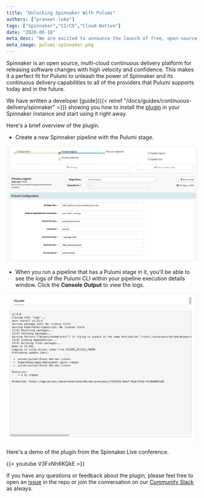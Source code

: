 ```yaml
---
title: "Unlocking Spinnaker With Pulumi"
authors: ["praneet-loke"]
tags: ["Spinnaker","CI/CD","Cloud-Native"]
date: "2020-06-18"
meta_desc: "We are excited to announce the launch of free, open-source Pulumi plugin for Spinnaker."
meta_image: pulumi-spinnaker.png
---
```


Spinnaker is an open source, multi-cloud continuous delivery platform for releasing software changes with high velocity and confidence.
This makes it a perfect fit for Pulumi to unleash the power of Spinnaker and its continuous delivery capabilities to all of the providers
that Pulumi supports today and in the future.

We have written a developer [guide]({{< relref "/docs/guides/continuous-delivery/spinnaker" >}}) showing you how to install the [plugin](https://github.com/pulumi/spinnaker-preconfigured-job-plugin) in your Spinnaker instance and start using it right away.

Here's a brief overview of the plugin.

* Create a new Spinnaker pipeline with the Pulumi stage.

![Pulumi plugin config](./pipeline-config.png)

* When you run a pipeline that has a Pulumi stage in it, you'll be able to see the logs of the Pulumi CLI within your pipeline execution details window. Click the **Console Output** to view the logs.

![Pulumi logs](./spinnaker-pulumi-preview.png)

Here's a demo of the plugin from the Spinnaker.Live conference.

{{< youtube V3FxNh6KQkE >}}

If you have any questions or feedback about the plugin, please feel free to open an [issue](https://github.com/pulumi/spinnaker-preconfigured-job-plugin/issues) in the repo or join the conversation on our [Community Slack](https://slack.pulumi.com) as always.
